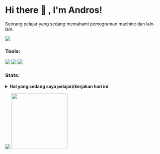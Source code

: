 # Hi there 👋 , I'm Andros!
Seorang pelajar yang sedang memahami pemograman machine dan lain-lain.  
<p>
  <img src="https://img.shields.io/github/followers/ahmdasyhr8?style=for-the-badge" />
</p>

### Tools:
<p>
    <img src="https://img.shields.io/github/followers/ahmdasyhr8?style=for-the-badge" />
    <img src="https://img.shields.io/badge/Text%20Editor-Visual%20Studio%20Code-blue?&logo=visual%20studio%20code&logoColor=blue" />
    <img src="https://gpvc.arturio.dev/ahmdasyhr8" />
</p>

### Stats:
<details>
 <summary><strong>Hal yang sedang saya pelajari/kerjakan hari ini</strong></summary>
    - 🔭 Saya menggunakan windows/linux untuk melakukan programming
    - 🌱 Saya sedang belajar pengembangan front-end
    - 🌱 Pemograman yang sedang saya pelajari saat ini yaitu html-css-js  </br>
    - 👯 Saya juga ingin masuk ke pembangunan pemograman android </br>
    - ⚡ Fun fact: saya belajar secara otodidak </br>
</details>
<p>
    <img src="https://github-readme-stats.vercel.app/api?username=ahmdasyhr8&hide=contribs,prs&show_icons=true&hide_border=true&title_color=000" />
    <img src="https://github-readme-stats.vercel.app/api/top-langs/?username=ahmdasyhr8&layout=compact" height=180 />
</p>

